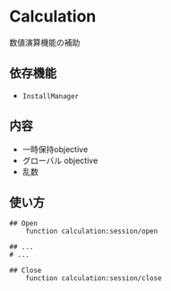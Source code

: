 # Calculation

数値演算機能の補助

## 依存機能
- `InstallManager`

## 内容
- 一時保持objective
- グローバル objective
- 乱数

## 使い方
```mcfunction
## Open
    function calculation:session/open

## ...
# ...

## Close
    function calculation:session/close
```
